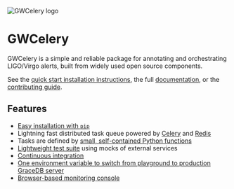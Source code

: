 ![GWCelery logo](https://emfollow.docs.ligo.org/gwcelery/_static/logo-0.5x.png)

# GWCelery

GWCelery is a simple and reliable package for annotating and orchestrating
LIGO/Virgo alerts, built from widely used open source components.

See the [quick start installation instructions](https://emfollow.docs.ligo.org/gwcelery/quickstart.html),
the full [documentation](https://emfollow.docs.ligo.org/gwcelery/), or the
[contributing guide](https://emfollow.docs.ligo.org/gwcelery/contributing.html).

## Features

 - [Easy installation with `pip`](https://emfollow.docs.ligo.org/gwcelery/quickstart.html)
 - Lightning fast distributed task queue powered by
   [Celery](http://celeryproject.org) and [Redis](https://redis.io)
 - Tasks are defined by [small, self-contained Python functions](https://git.ligo.org/emfollow/gwcelery/tree/master/gwcelery/tasks)
 - [Lightweight test suite](https://git.ligo.org/emfollow/gwcelery/tree/master/gwcelery/tests) using mocks of external services
 - [Continuous integration](https://git.ligo.org/emfollow/gwcelery/pipelines)
 - [One environment variable to switch from playground to production GraceDB server](https://emfollow.docs.ligo.org/gwcelery/configuration.html)
 - [Browser-based monitoring console](https://emfollow.docs.ligo.org/gwcelery/monitoring.html)
